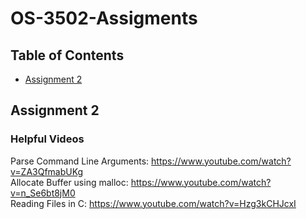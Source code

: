 # OS-3502-Assigments

## Table of Contents

- [Assignment 2](#assignment-2)<br>

## Assignment 2

### Helpful Videos
Parse Command Line Arguments: https://www.youtube.com/watch?v=ZA3QfmabUKg <br>
Allocate Buffer using malloc: https://www.youtube.com/watch?v=n_Se6bt8jM0 <br>
Reading Files in C: https://www.youtube.com/watch?v=Hzg3kCHJcxI<br>
